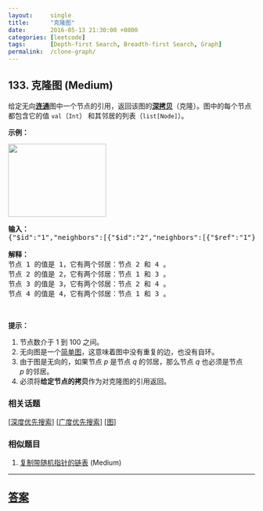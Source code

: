 ```yaml
---
layout:     single
title:      "克隆图"
date:       2016-05-13 21:30:00 +0800
categories: [leetcode]
tags:       [Depth-first Search, Breadth-first Search, Graph]
permalink:  /clone-graph/
---
```


## 133. 克隆图 (Medium)

<p>给定无向<a href="https://baike.baidu.com/item/连通图/6460995?fr=aladdin" target="_blank"><strong>连通</strong></a>图中一个节点的引用，返回该图的<a href="https://baike.baidu.com/item/深拷贝/22785317?fr=aladdin" target="_blank"><strong>深拷贝</strong></a>（克隆）。图中的每个节点都包含它的值 <code>val</code>（<code>Int</code>） 和其邻居的列表（<code>list[Node]</code>）。</p>

<p><strong>示例：</strong></p>

<p><img alt="" src="https://assets.leetcode-cn.com/aliyun-lc-upload/uploads/2019/02/23/113_sample.png" style="height: 149px; width: 200px;"></p>

<pre><strong>输入：
</strong>{&quot;$id&quot;:&quot;1&quot;,&quot;neighbors&quot;:[{&quot;$id&quot;:&quot;2&quot;,&quot;neighbors&quot;:[{&quot;$ref&quot;:&quot;1&quot;},{&quot;$id&quot;:&quot;3&quot;,&quot;neighbors&quot;:[{&quot;$ref&quot;:&quot;2&quot;},{&quot;$id&quot;:&quot;4&quot;,&quot;neighbors&quot;:[{&quot;$ref&quot;:&quot;3&quot;},{&quot;$ref&quot;:&quot;1&quot;}],&quot;val&quot;:4}],&quot;val&quot;:3}],&quot;val&quot;:2},{&quot;$ref&quot;:&quot;4&quot;}],&quot;val&quot;:1}

<strong>解释：</strong>
节点 1 的值是 1，它有两个邻居：节点 2 和 4 。
节点 2 的值是 2，它有两个邻居：节点 1 和 3 。
节点 3 的值是 3，它有两个邻居：节点 2 和 4 。
节点 4 的值是 4，它有两个邻居：节点 1 和 3 。
</pre>

<p>&nbsp;</p>

<p><strong>提示：</strong></p>

<ol>
	<li>节点数介于 1 到 100 之间。</li>
	<li>无向图是一个<a href="https://baike.baidu.com/item/简单图/1680528?fr=aladdin" target="_blank">简单图</a>，这意味着图中没有重复的边，也没有自环。</li>
	<li>由于图是无向的，如果节点 <em>p</em> 是节点 <em>q</em> 的邻居，那么节点 <em>q</em> 也必须是节点 <em>p</em>&nbsp;的邻居。</li>
	<li>必须将<strong>给定节点的拷贝</strong>作为对克隆图的引用返回。</li>
</ol>

### 相关话题
  [[深度优先搜索](https://github.com/openset/leetcode/tree/master/tag/depth-first-search/README.md)]
  [[广度优先搜索](https://github.com/openset/leetcode/tree/master/tag/breadth-first-search/README.md)]
  [[图](https://github.com/openset/leetcode/tree/master/tag/graph/README.md)]

### 相似题目
  1. [复制带随机指针的链表](/copy-list-with-random-pointer) (Medium)

---

## [答案](https://github.com/openset/leetcode/tree/master/problems/clone-graph)
